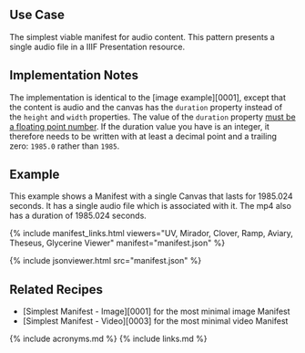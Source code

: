 ## Use Case

The simplest viable manifest for audio content. This pattern presents a single audio file in a IIIF Presentation resource.

## Implementation Notes

The implementation is identical to the [image example][0001], except that the content is audio and the canvas has the `duration` property instead of the `height` and `width` properties. The value of the `duration` property [must be a floating point number](https://iiif.io/api/presentation/3.0/#duration). If the duration value you have is an integer, it therefore needs to be written with at least a decimal point and a trailing zero: `1985.0` rather than `1985`.

## Example

This example shows a Manifest with a single Canvas that lasts for 1985.024 seconds. It has a single audio file which is associated with it. The mp4 also has a duration of 1985.024 seconds.

{% include manifest_links.html viewers="UV, Mirador, Clover, Ramp, Aviary, Theseus, Glycerine Viewer" manifest="manifest.json" %}

{% include jsonviewer.html src="manifest.json" %}

## Related Recipes

* [Simplest Manifest - Image][0001] for the most minimal image Manifest
* [Simplest Manifest - Video][0003] for the most minimal video Manifest

{% include acronyms.md %}
{% include links.md %}
